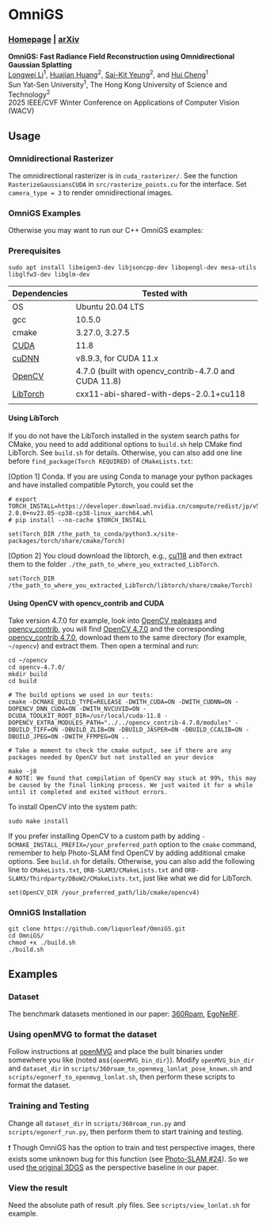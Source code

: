 # OmniGS
### [Homepage](https://liquorleaf.github.io/research/OmniGS/) | [arXiv](https://arxiv.org/abs/2404.03202)

**OmniGS: Fast Radiance Field Reconstruction using Omnidirectional Gaussian Splatting** <br>
[Longwei Li](https://github.com/liquorleaf)<sup>1</sup>, [Huajian Huang](https://huajianup.github.io)<sup>2</sup>, [Sai-Kit Yeung](https://saikit.org/)<sup>2</sup>, and [Hui Cheng](https://cse.sysu.edu.cn/content/2504)<sup>1</sup> <br>
Sun Yat-Sen University<sup>1</sup>, The Hong Kong University of Science and Technology<sup>2</sup> <br>
2025 IEEE/CVF Winter Conference on Applications of Computer Vision (WACV)

## Usage
### Omnidirectional Rasterizer
The omnidirectional rasterizer is in `cuda_rasterizer/`. See the function `RasterizeGaussiansCUDA` in `src/rasterize_points.cu` for the interface. Set `camera_type = 3` to render omnidirectional images.

### OmniGS Examples
Otherwise you may want to run our C++ OmniGS examples:

### Prerequisites
```
sudo apt install libeigen3-dev libjsoncpp-dev libopengl-dev mesa-utils libglfw3-dev libglm-dev
```

| Dependencies | Tested with |
| ---- | ---- |
| OS | Ubuntu 20.04 LTS |
| gcc | 10.5.0 |
| cmake | 3.27.0, 3.27.5 |
| [CUDA](https://developer.nvidia.com/cuda-toolkit-archive) | 11.8 |
| [cuDNN](https://developer.nvidia.com/rdp/cudnn-archive) | v8.9.3, for CUDA 11.x |
| [OpenCV](https://opencv.org/releases/) | 4.7.0 (built with opencv_contrib-4.7.0 and CUDA 11.8)|
| [LibTorch](https://pytorch.org/get-started/locally/) | cxx11-abi-shared-with-deps-2.0.1+cu118 |
|||


#### Using LibTorch
If you do not have the LibTorch installed in the system search paths for CMake, you need to add additional options to `build.sh` help CMake find LibTorch. See `build.sh` for details. Otherwise, you can also add one line before `find_package(Torch REQUIRED)` of `CMakeLists.txt`:

[Option 1] Conda. If you are using Conda to manage your python packages and have installed compatible Pytorch, you could set the 
```
# export TORCH_INSTALL=https://developer.download.nvidia.cn/compute/redist/jp/v511/pytorch/torch-2.0.0+nv23.05-cp38-cp38-linux_aarch64.whl
# pip install --no-cache $TORCH_INSTALL

set(Torch_DIR /the_path_to_conda/python3.x/site-packages/torch/share/cmake/Torch)
```

[Option 2] You cloud download the libtorch, e.g., [cu118](https://download.pytorch.org/libtorch/cu118) and then extract them to the folder `./the_path_to_where_you_extracted_LibTorch`. 
```
set(Torch_DIR /the_path_to_where_you_extracted_LibTorch/libtorch/share/cmake/Torch)
```

#### Using OpenCV with opencv_contrib and CUDA
Take version 4.7.0 for example, look into [OpenCV realeases](https://github.com/opencv/opencv/releases) and [opencv_contrib](https://github.com/opencv/opencv_contrib/tags), you will find [OpenCV 4.7.0](https://github.com/opencv/opencv/archive/refs/tags/4.7.0.tar.gz) and the corresponding [opencv_contrib 4.7.0](https://github.com/opencv/opencv_contrib/archive/refs/tags/4.7.0.tar.gz), download them to the same directory (for example, `~/opencv`) and extract them. Then open a terminal and run:
```
cd ~/opencv
cd opencv-4.7.0/
mkdir build
cd build

# The build options we used in our tests:
cmake -DCMAKE_BUILD_TYPE=RELEASE -DWITH_CUDA=ON -DWITH_CUDNN=ON -DOPENCV_DNN_CUDA=ON -DWITH_NVCUVID=ON -DCUDA_TOOLKIT_ROOT_DIR=/usr/local/cuda-11.8 -DOPENCV_EXTRA_MODULES_PATH="../../opencv_contrib-4.7.0/modules" -DBUILD_TIFF=ON -DBUILD_ZLIB=ON -DBUILD_JASPER=ON -DBUILD_CCALIB=ON -DBUILD_JPEG=ON -DWITH_FFMPEG=ON ..

# Take a moment to check the cmake output, see if there are any packages needed by OpenCV but not installed on your device

make -j8
# NOTE: We found that compilation of OpenCV may stuck at 99%, this may be caused by the final linking process. We just waited it for a while until it completed and exited without errors.
```
To install OpenCV into the system path:
```
sudo make install
```
If you prefer installing OpenCV to a custom path by adding `-DCMAKE_INSTALL_PREFIX=/your_preferred_path` option to the `cmake` command, remember to help Photo-SLAM find OpenCV by adding additional cmake options. See `build.sh` for details. Otherwise, you can also add the following line to `CMakeLists.txt`, `ORB-SLAM3/CMakeLists.txt` and `ORB-SLAM3/Thirdparty/DBoW2/CMakeLists.txt`, just like what we did for LibTorch.
```
set(OpenCV_DIR /your_preferred_path/lib/cmake/opencv4)
```

### OmniGS Installation
```
git clone https://github.com/liquorleaf/OmniGS.git
cd OmniGS/
chmod +x ./build.sh
./build.sh
```

## Examples

### Dataset
The benchmark datasets mentioned in our paper: [360Roam](https://huajianup.github.io/research/360Roam/), [EgoNeRF](https://github.com/changwoonchoi/EgoNeRF).

### Using openMVG to format the dataset
Follow instructions at [openMVG](https://github.com/openMVG/openMVG) and place the built binaries under somewhere you like (noted as`${openMVG_bin_dir}`). Modify `openMVG_bin_dir` and `dataset_dir` in `scripts/360roam_to_openmvg_lonlat_pose_known.sh` and `scripts/egonerf_to_openmvg_lonlat.sh`, then perform these scripts to format the dataset.

### Training and Testing
Change all `dataset_dir` in `scripts/360roam_run.py` and `scripts/egonerf_run.py`, then perform them to start training and testing.

:exclamation: Though OmniGS has the option to train and test perspective images, there exists some unknown bug for this function (see [Photo-SLAM #24](https://github.com/HuajianUP/Photo-SLAM/issues/24)). So we used [the original 3DGS](https://github.com/graphdeco-inria/gaussian-splatting) as the perspective
 baseline in our paper.

### View the result
Need the absolute path of result .ply files. See `scripts/view_lonlat.sh` for example.
